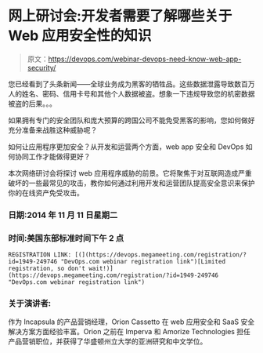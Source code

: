 # 网上研讨会:开发者需要了解哪些关于 Web 应用安全性的知识

> 原文：<https://devops.com/webinar-devops-need-know-web-app-security/>

您已经看到了头条新闻——全球业务成为黑客的牺牲品。这些数据泄露导致数百万人的姓名、密码、信用卡号和其他个人数据被盗。想象一下违规导致您的机密数据被盗的后果。。。

如果拥有专门的安全团队和庞大预算的跨国公司不能免受黑客的影响，您如何做好充分准备来战胜这种威胁呢？

如何让应用程序更加安全？从开发和运营两个方面，web app 安全和 DevOps 如何协同工作才能做得更好？

本次网络研讨会将探讨 web 应用程序威胁的前景。它将聚焦于对互联网造成严重破坏的一些最常见的攻击，教你如何通过利用开发和运营团队提高安全意识来保护你的在线资产免受攻击。

### **日期:2014 年 11 月 11 日星期二**

### **时间:美国东部标准时间**下午 2 点

```
REGISTRATION LINK: [(](https://devops.megameeting.com/registration/?id=1949-249746 "DevOps.com webinar registration link")[Limited registration, so don't wait!)](https://devops.megameeting.com/registration/?id=1949-249746 "DevOps.com webinar registration link") 
```

### **关于演讲者:**

作为 Incapsula 的产品营销经理，Orion Cassetto 在 web 应用安全和 SaaS 安全解决方案方面经验丰富。Orion 之前在 Imperva 和 Amorize Technologies 担任产品营销职位，并获得了华盛顿州立大学的亚洲研究和中文学位。